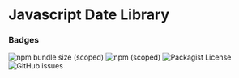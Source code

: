 # Javascript Date Library

### Badges
![npm bundle size (scoped)](https://img.shields.io/bundlephobia/min/@furgot100/dates-lib)
![npm (scoped)](https://img.shields.io/npm/v/@furgot100/dates-lib)
![Packagist License](https://img.shields.io/packagist/l/furgot100/Dates-Lib)
![GitHub issues](https://img.shields.io/github/issues/furgot100/Dates-Lib)
